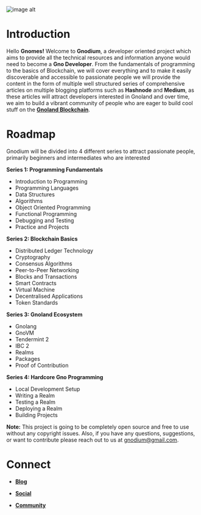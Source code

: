 ![image alt](https://github.com/Danish-Mahboob/Gnodium/blob/43dfc78f5e95ccaa2446c286497de602c81259c3/Banner.jpg)
# Introduction
Hello __Gnomes!__ Welcome to __Gnodium__, a developer oriented project which aims to provide all the technical resources and information anyone would need to become a __Gno Developer__. From the fundamentals of programming to the basics of Blockchain, we will cover everything and to make it easily discoverable and accessible to passionate people we will provide the content in the form of multiple well structured series of comprehensive articles on multiple blogging platforms such as __Hashnode__ and __Medium__, as these articles will attract developers interested in Gnoland and over time, we aim to build a vibrant community of people who are eager to build cool stuff on the __[Gnoland Blockchain](https://gno.land/)__.

# Roadmap
Gnodium will be divided into 4 different series to attract passionate people, primarily beginners and intermediates who are interested

__Series 1: Programming Fundamentals__
+ Introduction to Programming
+ Programming Languages 
+ Data Structures
+ Algorithms
+ Object Oriented Programming
+ Functional Programming
+ Debugging and Testing
+ Practice and Projects

__Series 2: Blockchain Basics__
+ Distributed Ledger Technology
+ Cryptography
+ Consensus Algorithms
+ Peer-to-Peer Networking
+ Blocks and Transactions
+ Smart Contracts
+ Virtual Machine
+ Decentralised Applications
+ Token Standards

__Series 3: Gnoland Ecosystem__
+ Gnolang
+ GnoVM
+ Tendermint 2
+ IBC 2
+ Realms
+ Packages
+ Proof of Contribution

__Series 4: Hardcore Gno Programming__
+ Local Development Setup
+ Writing a Realm
+ Testing a Realm
+ Deploying a Realm
+ Building Projects



__Note:__ This project is going to be completely open source and free to use without any copyright issues. Also, if you have any questions, suggestions, or want to contribute please reach out to us at gnodium@gmail.com.





# Connect
+ __[Blog](https://danishmahboob.hashnode.dev/)__

+ __[Social](https://mastodon.social/@Gnodium)__

+ __[Community](https://t.me/gnodium)__


